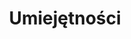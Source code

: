 ---
title : "Umiejętności"
service_list:
# service item loop
- name : "Flutter"
  image : "images/technologies/flutter_logo.png"
  
# service item loop
- name : "GoLang"
  image : "images/technologies/golang_logo.png"
  
# service item loop
- name : "Flask"
  image : "images/technologies/flask_logo.png"
  
# service item loop
- name : "React.js"
  image : "images/technologies/react_logo.png"
  
# service item loop
- name : "Tensorflow"
  image : "images/technologies/tensorflow_logo.png"
  
# service item loop
- name : "Pygame"
  image : "images/technologies/pygame_logo.png"



# custom style
custom_class: "" 
custom_attributes: "" 
custom_css: ""
---